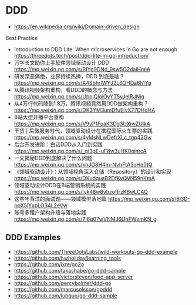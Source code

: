 # DDD
- https://en.wikipedia.org/wiki/Domain-driven_design

Best Practice
- Introduction to DDD Lite: When microservices in Go are not enough https://threedots.tech/post/ddd-lite-in-go-introduction/
- 万字长文助你上手软件领域驱动设计 DDD https://mp.weixin.qq.com/s/BIYp9DNd_9sw5O2daiHmlA
- 研发深恶痛绝，业界持续热捧，DDD 到底是啥？https://mp.weixin.qq.com/s/A4SbhrlWYJ2L6QHDa6h1Yg
- 从腾讯视频架构重构，看DDD的概念与方法 https://mp.weixin.qq.com/s/UbojQloiOyYT5yJeIRJNig
- 从4万行代码降到1.8万，腾讯视频竟然用DDD做架构重构？https://mp.weixin.qq.com/s/DK3YM3umDfuEIvX77DHdHA
- B站大型开播平台重构 https://mp.weixin.qq.com/s/V9vP1FuaK3Dg3UXjwZUlkA
- 干货 | 后微服务时代，领域驱动设计在携程国际火车票的实践 https://mp.weixin.qq.com/s/4yMsNLwDefrXLc_tgp43Gw
- 后台开发进阶：白话DDD从入门到实践 https://mp.weixin.qq.com/s/_qi3pE-uF8w3uHK0oinrcA
- 一文揭秘DDD到底解决了什么问题 https://mp.weixin.qq.com/s/khJO8H4m-NvhFtA5oHe0tQ
- 《领域驱动设计》：从领域视角深入仓储（Repository）的设计和实现 https://mp.weixin.qq.com/s/DKudquaB2DfKvQVN59nKmA
- 领域驱动设计DDD在B端营销系统的实践 https://mp.weixin.qq.com/s/Iyk48w8vbzofIrzKBwLCAQ
- 这些年背过的面试题——领域模型落地篇 https://mp.weixin.qq.com/s/8i3D-ppX5lYxpLO34L2eVw
- 账号多租户架构升级与落地实践 https://mp.weixin.qq.com/s/7I6q07wVNMJ6UhFWzmKN_g


## DDD Examples
- https://github.com/ThreeDotsLabs/wild-workouts-go-ddd-example
- https://github.com/hwholiday/learning_tools
- https://github.com/ixre/go2o
- https://github.com/takashabe/go-ddd-sample
- https://github.com/victorsteven/food-app-server
- https://github.com/percybolmer/ddd-go
- https://github.com/marcusolsson/goddd
- https://github.com/lupguo/go-ddd-sample
